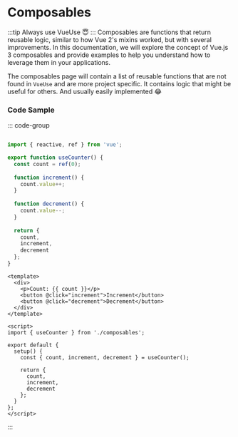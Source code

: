 # Composables

:::tip
Always use VueUse 😇
:::
Composables are functions that return reusable logic, similar to how Vue 2's mixins worked, but with several improvements. In this documentation, we will explore the concept of Vue.js 3 composables and provide examples to help you understand how to leverage them in your applications.

The composables page will contain a list of reusable functions that are not found in `VueUse` and are more project specific. It contains logic that might be useful for others. And usually easily implemented 😂


### Code Sample

::: code-group

```ts [useCounter.ts]

import { reactive, ref } from 'vue';

export function useCounter() {
  const count = ref(0);
  
  function increment() {
    count.value++;
  }
  
  function decrement() {
    count.value--;
  }
  
  return {
    count,
    increment,
    decrement
  };
}

```

```vue [TheCounter.vue]
<template>
  <div>
    <p>Count: {{ count }}</p>
    <button @click="increment">Increment</button>
    <button @click="decrement">Decrement</button>
  </div>
</template>

<script>
import { useCounter } from './composables';

export default {
  setup() {
    const { count, increment, decrement } = useCounter();
    
    return {
      count,
      increment,
      decrement
    };
  }
};
</script>

```

:::
